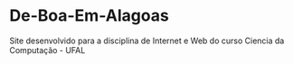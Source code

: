 # De-Boa-Em-Alagoas
Site desenvolvido para a disciplina de Internet e Web do curso Ciencia da Computação - UFAL
